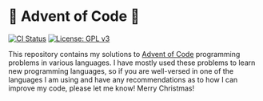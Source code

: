 # 🎄 Advent of Code 🎄

[![CI Status](https://github.com/Andrew-William-Smith/advent-of-code/workflows/Advent%20of%20Code%20CI/badge.svg)](https://github.com/Andrew-William-Smith/advent-of-code/actions?query=workflow%3A%22Advent+of+Code+CI%22)
[![License: GPL v3](https://img.shields.io/badge/License-GPLv3-blue.svg)](https://www.gnu.org/licenses/gpl-3.0)

This repository contains my solutions to [Advent of Code](https://adventofcode.com/) programming problems in various languages.
I have mostly used these problems to learn new programming languages, so if you are well-versed in one of the languages I am using and have any recommendations as to how I can improve my code, please let me know!
Merry Christmas!
